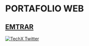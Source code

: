 # PORTAFOLIO WEB
[EMTRAR](https://mr-techx-github.io)
---
[![TechX Twitter](https://pbs.twimg.com/profile_banners/1370653756468166657/1626578835/1500x500)](https://twitter.com/Mr_TechX)
